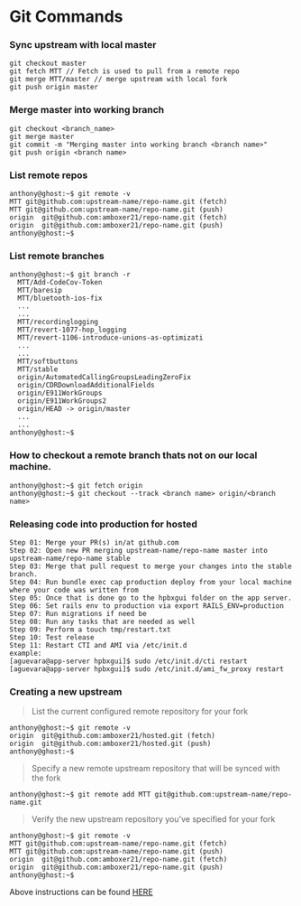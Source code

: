 # Git Commands

### Sync upstream with local master
```
git checkout master
git fetch MTT // Fetch is used to pull from a remote repo
git merge MTT/master // merge upstream with local fork
git push origin master
```

### Merge master into working branch
```
git checkout <branch_name>
git merge master
git commit -m "Merging master into working branch <branch name>"
git push origin <branch name>
```

### List remote repos
```
anthony@ghost:~$ git remote -v
MTT	git@github.com:upstream-name/repo-name.git (fetch)
MTT	git@github.com:upstream-name/repo-name.git (push)
origin	git@github.com:amboxer21/repo-name.git (fetch)
origin	git@github.com:amboxer21/repo-name.git (push)
anthony@ghost:~$
```

### List remote branches
```
anthony@ghost:~$ git branch -r
  MTT/Add-CodeCov-Token
  MTT/baresip
  MTT/bluetooth-ios-fix
  ...
  ...
  MTT/recordinglogging
  MTT/revert-1077-hop_logging
  MTT/revert-1106-introduce-unions-as-optimizati
  ...
  ...
  MTT/softbuttons
  MTT/stable
  origin/AutomatedCallingGroupsLeadingZeroFix
  origin/CDRDownloadAdditionalFields
  origin/E911WorkGroups
  origin/E911WorkGroups2
  origin/HEAD -> origin/master
  ...
  ...
anthony@ghost:~$
```

### How to checkout a remote branch thats not on our local machine.
```
anthony@ghost:~$ git fetch origin
anthony@ghost:~$ git checkout --track <branch name> origin/<branch name>
```

### Releasing code into production for hosted
```
Step 01: Merge your PR(s) in/at github.com
Step 02: Open new PR merging upstream-name/repo-name master into upstream-name/repo-name stable
Step 03: Merge that pull request to merge your changes into the stable branch.
Step 04: Run bundle exec cap production deploy from your local machine where your code was written from
Step 05: Once that is done go to the hpbxgui folder on the app server.
Step 06: Set rails env to production via export RAILS_ENV=production
Step 07: Run migrations if need be 
Step 08: Run any tasks that are needed as well
Step 09: Perform a touch tmp/restart.txt
Step 10: Test release
Step 11: Restart CTI and AMI via /etc/init.d 
example:
[aguevara@app-server hpbxgui]$ sudo /etc/init.d/cti restart
[aguevara@app-server hpbxgui]$ sudo /etc/init.d/ami_fw_proxy restart
```

### Creating a new upstream
> List the current configured remote repository for your fork
```
anthony@ghost:~$ git remote -v
origin  git@github.com:amboxer21/hosted.git (fetch)
origin  git@github.com:amboxer21/hosted.git (push)
anthony@ghost:~$
```

> Specify a new remote upstream repository that will be synced with the fork
```
anthony@ghost:~$ git remote add MTT git@github.com:upstream-name/repo-name.git
```

> Verify the new upstream repository you've specified for your fork
```
anthony@ghost:~$ git remote -v
MTT git@github.com:upstream-name/repo-name.git (fetch)
MTT git@github.com:upstream-name/repo-name.git (push)
origin  git@github.com:amboxer21/repo-name.git (fetch)
origin  git@github.com:amboxer21/repo-name.git (push)
anthony@ghost:~$
```

Above instructions can be found [HERE](https://help.github.com/articles/configuring-a-remote-for-a-fork/)

